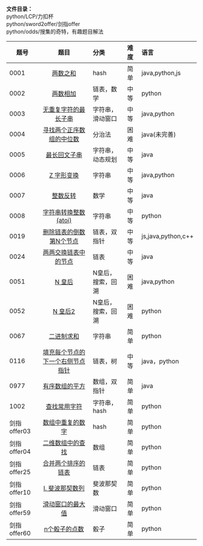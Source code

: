 
**文件目录：**   
python/LCP/力扣杯  
python/sword2offer/剑指offer  
python/odds/搜集的奇特，有趣题目解法

| 题号          |   题目                                                           | 分类  |难度|语言|
| ------------- |:-------------:  | :----- | :-----|:----|
|0001           |[两数之和](articles/hash/两数之和.md)                              |hash|简单|java,python,js|
|0002           |[两数相加](articles/链表/两数相加.md)                               |链表，数学|中等|python|
|0003           |[无重复字符的最长子串](articles/字符串/无重复字符的最长子串.md)       |字符串，滑动窗口|中等|java,python|
|0004           |[寻找两个正序数组的中位数](articles/分治法/寻找两个正序数组的中位数.md)|分治法|困难|java(未完善)|
|0005           |[最长回文子串](articles/字符串/最长回文子串.md)                      |字符串，动态规划|中等|java|
|0006           |[Z 字形变换](articles/字符串/Z字形变换.md)                          |字符串|中等|java,python|
|0007           |[整数反转](articles/数学/整数反转.md)                               |数学|中等|java|
|0008           |[字符串转换整数 (atoi)](articles/字符串/字符串转换整数(atoi).md)     |字符串|中等|python|
|0019           |[删除链表的倒数第N个节点](articles/链表/删除链表的倒数第N个节点.md)   |链表，双指针|中等|js,java,python,c++|
|0024           |[两两交换链表中的节点](articles/链表/两两交换链表中的节点.md)        | 链表 |中等|java|
|0051           |[N 皇后](articles/回溯/N皇后.md)                                   |N皇后，搜索，回溯|困难|java,python|
|0052           |[N 皇后2](articles/回溯/N皇后II.md)                                 |N皇后，搜索，回溯|困难|python|
|0067           |[二进制求和](articles/字符串/二进制求和.md)                          |字符串|简单|python|
|0116           |[填充每个节点的下一个右侧节点指针](articles/链表/填充每个节点的下一个右侧节点指针.md)|链表，树|中等|java，python|
|0977           |[有序数组的平方](articles/array/有序数组的平方.md)                   |数组，双指针|简单|java|
|1002           |[查找常用字符](articles/字符串/查找常用字符.md)                      |字符串，hash|简单|python|
|剑指offer03    |[数组中重复的数字](articles/hash/数组中重复的数字.md)                |hash|简单|python|
|剑指offer04    |[二维数组中的查找](articles/array/二维数组中的查找.md)               |数组|简单|python|
|剑指offer25    |[合并两个排序的链表](articles/链表/合并两个排序的链表.md)             |链表|简单|python|
|剑指offer10    |[I. 斐波那契数列](articles/斐波那契数/斐波那契数列.md)               |斐波那契数|简单|python|
|剑指offer59    |[滑动窗口的最大值](articles/滑动窗口/滑动窗口的最大值.md)             |滑动窗口|简单|python|
|剑指offer60    |[n个骰子的点数](articles/骰子/n个骰子的点数.md)                      |骰子|简单|python|






